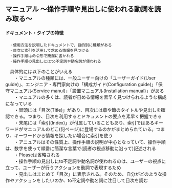 ## マニュアル ～操作手順や見出しに使われる動詞を読み取る～
#### ドキュメント・タイプの特徴
```
　・使用方法を説明したドキュメントで、目的別に種類がある
　・目次と索引を活用して求める情報を見つける
　・操作手順は命令形で簡潔に書かれる
　・操作手順の見出しにはto不定詞や動名詞が使われる
```

　具体的には以下のことがいえる  
　　・マニュアルの種類には、一般ユーザー向けの「ユーザーガイド(User guide)」、エンジニア・専門家向けの「構成ガイド(Configuration guide)」「保守マニュアル(Service manul)」「設置マニュアル(Installation manual)」がある  
　　・マニュアルの多くは、読者が日める情報を素早く見つけられるような構成になっている  
　　・冒頭には「目次(Title)」があり、目次には章や節のタイトルや見出しを確認できる。つまり、目次を利用するとドキュメントの要点を素早く把握できる  
　　・末尾には「索引(Index)」が付属していることもあり、索引ではあるキーワードがマニュアルのどこ(何ページ)に登場するのかがまとめられている。つまり、キーワードから情報を探したい場合に索引を使う  
　　・アニュアルはその性質上、操作手順の説明が中心となっていて、操作手順は、数字を使って順番に簡潔な言葉で(読者の視点移動に沿って)記述される  
　　・Pleaseは省略される  
　　・操作手順の見出しにto不定詞や動名詞が使われるのは、ユーザーの視点に立って、ユーザーが行うアクションを動詞で表現するため  
　　・見出しはまとめて「目次」に表示される。そのため、自分がどのような操作やアクションをしたいのか、to不定詞や動名詞に注目して目次を読む
